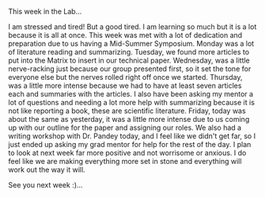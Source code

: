 This week in the Lab...

I am stressed and tired! But a good tired. I am learning so much but it is a lot because it is all at once. This week was met with a lot of dedication and preparation due to us having a Mid-Summer Symposium. Monday was a lot of literature reading and summarizing. Tuesday, we found more articles to put into the Matrix to insert in our technical paper. Wednesday, was a little nerve-racking just because our group presented first, so it set the tone for everyone else but the nerves rolled right off once we started. Thursday, was a little more intense because we had to have at least seven articles each and summaries with the articles. I also have been asking my mentor a lot of questions and needing a lot more help with summarizing because it is not like reporting a book, these are scientific literature. Friday, today was about the same as yesterday, it was a little more intense due to us coming up with our outline for the paper and assigning our roles. We also had a writing workshop with Dr. Pandey today, and I feel like we didn't get far, so I just ended up asking my grad mentor for help for the rest of the day. I plan to look at next week far more positive and not worrisome or anxious. I do feel like we are making everything more set in stone and everything will work out the way it will.

See you next week :)...

